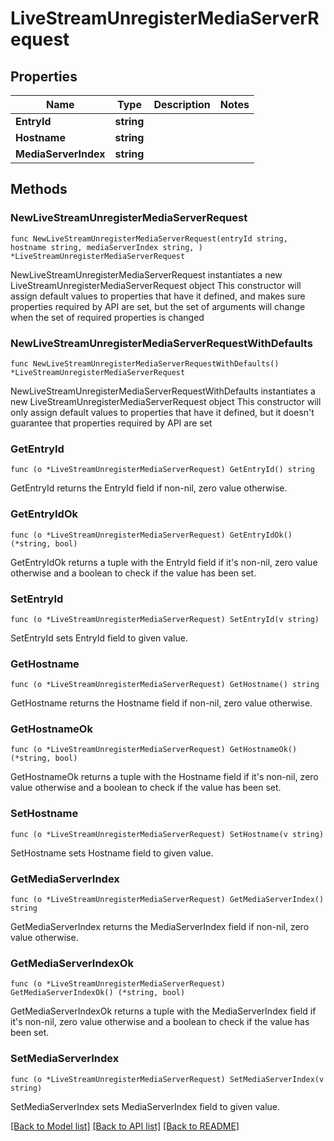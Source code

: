# LiveStreamUnregisterMediaServerRequest

## Properties

Name | Type | Description | Notes
------------ | ------------- | ------------- | -------------
**EntryId** | **string** |  | 
**Hostname** | **string** |  | 
**MediaServerIndex** | **string** |  | 

## Methods

### NewLiveStreamUnregisterMediaServerRequest

`func NewLiveStreamUnregisterMediaServerRequest(entryId string, hostname string, mediaServerIndex string, ) *LiveStreamUnregisterMediaServerRequest`

NewLiveStreamUnregisterMediaServerRequest instantiates a new LiveStreamUnregisterMediaServerRequest object
This constructor will assign default values to properties that have it defined,
and makes sure properties required by API are set, but the set of arguments
will change when the set of required properties is changed

### NewLiveStreamUnregisterMediaServerRequestWithDefaults

`func NewLiveStreamUnregisterMediaServerRequestWithDefaults() *LiveStreamUnregisterMediaServerRequest`

NewLiveStreamUnregisterMediaServerRequestWithDefaults instantiates a new LiveStreamUnregisterMediaServerRequest object
This constructor will only assign default values to properties that have it defined,
but it doesn't guarantee that properties required by API are set

### GetEntryId

`func (o *LiveStreamUnregisterMediaServerRequest) GetEntryId() string`

GetEntryId returns the EntryId field if non-nil, zero value otherwise.

### GetEntryIdOk

`func (o *LiveStreamUnregisterMediaServerRequest) GetEntryIdOk() (*string, bool)`

GetEntryIdOk returns a tuple with the EntryId field if it's non-nil, zero value otherwise
and a boolean to check if the value has been set.

### SetEntryId

`func (o *LiveStreamUnregisterMediaServerRequest) SetEntryId(v string)`

SetEntryId sets EntryId field to given value.


### GetHostname

`func (o *LiveStreamUnregisterMediaServerRequest) GetHostname() string`

GetHostname returns the Hostname field if non-nil, zero value otherwise.

### GetHostnameOk

`func (o *LiveStreamUnregisterMediaServerRequest) GetHostnameOk() (*string, bool)`

GetHostnameOk returns a tuple with the Hostname field if it's non-nil, zero value otherwise
and a boolean to check if the value has been set.

### SetHostname

`func (o *LiveStreamUnregisterMediaServerRequest) SetHostname(v string)`

SetHostname sets Hostname field to given value.


### GetMediaServerIndex

`func (o *LiveStreamUnregisterMediaServerRequest) GetMediaServerIndex() string`

GetMediaServerIndex returns the MediaServerIndex field if non-nil, zero value otherwise.

### GetMediaServerIndexOk

`func (o *LiveStreamUnregisterMediaServerRequest) GetMediaServerIndexOk() (*string, bool)`

GetMediaServerIndexOk returns a tuple with the MediaServerIndex field if it's non-nil, zero value otherwise
and a boolean to check if the value has been set.

### SetMediaServerIndex

`func (o *LiveStreamUnregisterMediaServerRequest) SetMediaServerIndex(v string)`

SetMediaServerIndex sets MediaServerIndex field to given value.



[[Back to Model list]](../README.md#documentation-for-models) [[Back to API list]](../README.md#documentation-for-api-endpoints) [[Back to README]](../README.md)


